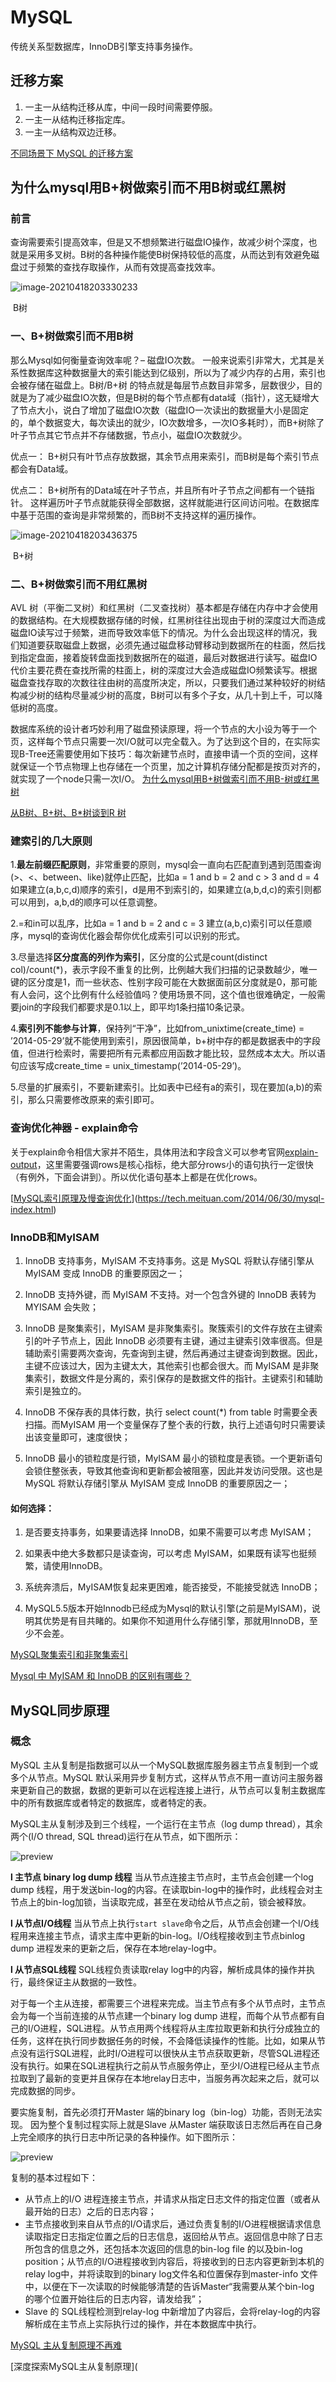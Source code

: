 # MySQL

传统关系型数据库，InnoDB引擎支持事务操作。

## 迁移方案

1. 一主一从结构迁移从库，中间一段时间需要停服。
2. 一主一从结构迁移指定库。
3. 一主一从结构双边迁移。

[不同场景下 MySQL 的迁移方案]([https://cloud.tencent.com/developer/article/1054378)

## 为什么mysql用B+树做索引而不用B树或红黑树

### 前言

查询需要索引提高效率，但是又不想频繁进行磁盘IO操作，故减少树个深度，也就是采用多叉树。B树的各种操作能使B树保持较低的高度，从而达到有效避免磁盘过于频繁的查找存取操作，从而有效提高查找效率。

![image-20210418203330233](D:\git\study-notes\存储\image-20210418203330233.png)

​																															B树

### 一、B+树做索引而不用B树

那么Mysql如何衡量查询效率呢？– 磁盘IO次数。
一般来说索引非常大，尤其是关系性数据库这种数据量大的索引能达到亿级别，所以为了减少内存的占用，索引也会被存储在磁盘上。B树/B+树 的特点就是每层节点数目非常多，层数很少，目的就是为了减少磁盘IO次数，但是B树的每个节点都有data域（指针），这无疑增大了节点大小，说白了增加了磁盘IO次数（磁盘IO一次读出的数据量大小是固定的，单个数据变大，每次读出的就少，IO次数增多，一次IO多耗时），而B+树除了叶子节点其它节点并不存储数据，节点小，磁盘IO次数就少。

优点一： B+树只有叶节点存放数据，其余节点用来索引，而B树是每个索引节点都会有Data域。

优点二： B+树所有的Data域在叶子节点，并且所有叶子节点之间都有一个链指针。 这样遍历叶子节点就能获得全部数据，这样就能进行区间访问啦。在数据库中基于范围的查询是非常频繁的，而B树不支持这样的遍历操作。																																

![image-20210418203436375](D:\git\study-notes\存储\image-20210418203436375.png)

​																															      B+树

### 二、B+树做索引而不用红黑树

AVL 树（平衡二叉树）和红黑树（二叉查找树）基本都是存储在内存中才会使用的数据结构。在大规模数据存储的时候，红黑树往往出现由于树的深度过大而造成磁盘IO读写过于频繁，进而导致效率低下的情况。为什么会出现这样的情况，我们知道要获取磁盘上数据，必须先通过磁盘移动臂移动到数据所在的柱面，然后找到指定盘面，接着旋转盘面找到数据所在的磁道，最后对数据进行读写。磁盘IO代价主要花费在查找所需的柱面上，树的深度过大会造成磁盘IO频繁读写。根据磁盘查找存取的次数往往由树的高度所决定，所以，只要我们通过某种较好的树结构减少树的结构尽量减少树的高度，B树可以有多个子女，从几十到上千，可以降低树的高度。

数据库系统的设计者巧妙利用了磁盘预读原理，将一个节点的大小设为等于一个页，这样每个节点只需要一次I/O就可以完全载入。为了达到这个目的，在实际实现B-Tree还需要使用如下技巧：每次新建节点时，直接申请一个页的空间，这样就保证一个节点物理上也存储在一个页里，加之计算机存储分配都是按页对齐的，就实现了一个node只需一次I/O。
[为什么mysql用B+树做索引而不用B-树或红黑树](https://blog.csdn.net/qq_35923749/article/details/88068659)

[从B树、B+树、B*树谈到R 树](https://blog.csdn.net/v_JULY_v/article/details/6530142)

### 建索引的几大原则

1.**最左前缀匹配原则**，非常重要的原则，mysql会一直向右匹配直到遇到范围查询(>、<、between、like)就停止匹配，比如a = 1 and b = 2 and c > 3 and d = 4 如果建立(a,b,c,d)顺序的索引，d是用不到索引的，如果建立(a,b,d,c)的索引则都可以用到，a,b,d的顺序可以任意调整。

2.=和in可以乱序，比如a = 1 and b = 2 and c = 3 建立(a,b,c)索引可以任意顺序，mysql的查询优化器会帮你优化成索引可以识别的形式。

3.尽量选择**区分度高的列作为索引**，区分度的公式是count(distinct col)/count(*)，表示字段不重复的比例，比例越大我们扫描的记录数越少，唯一键的区分度是1，而一些状态、性别字段可能在大数据面前区分度就是0，那可能有人会问，这个比例有什么经验值吗？使用场景不同，这个值也很难确定，一般需要join的字段我们都要求是0.1以上，即平均1条扫描10条记录。

4.**索引列不能参与计算**，保持列“干净”，比如from_unixtime(create_time) = ’2014-05-29’就不能使用到索引，原因很简单，b+树中存的都是数据表中的字段值，但进行检索时，需要把所有元素都应用函数才能比较，显然成本太大。所以语句应该写成create_time = unix_timestamp(’2014-05-29’)。

5.尽量的扩展索引，不要新建索引。比如表中已经有a的索引，现在要加(a,b)的索引，那么只需要修改原来的索引即可。

### 查询优化神器 - explain命令

关于explain命令相信大家并不陌生，具体用法和字段含义可以参考官网[explain-output](http://dev.mysql.com/doc/refman/5.5/en/explain-output.html)，这里需要强调rows是核心指标，绝大部分rows小的语句执行一定很快（有例外，下面会讲到）。所以优化语句基本上都是在优化rows。

[[MySQL索引原理及慢查询优化](https://tech.meituan.com/2014/06/30/mysql-index.html)](https://tech.meituan.com/2014/06/30/mysql-index.html)



### InnoDB和MyISAM

1. InnoDB 支持事务，MyISAM 不支持事务。这是 MySQL 将默认存储引擎从 MyISAM 变成 InnoDB 的重要原因之一；

2. InnoDB 支持外键，而 MyISAM 不支持。对一个包含外键的 InnoDB 表转为 MYISAM 会失败；

3. InnoDB 是聚集索引，MyISAM 是非聚集索引。聚簇索引的文件存放在主键索引的叶子节点上，因此 InnoDB 必须要有主键，通过主键索引效率很高。但是辅助索引需要两次查询，先查询到主键，然后再通过主键查询到数据。因此，主键不应该过大，因为主键太大，其他索引也都会很大。而 MyISAM 是非聚集索引，数据文件是分离的，索引保存的是数据文件的指针。主键索引和辅助索引是独立的。

4. InnoDB 不保存表的具体行数，执行 select count(*) from table 时需要全表扫描。而MyISAM 用一个变量保存了整个表的行数，执行上述语句时只需要读出该变量即可，速度很快；

5. InnoDB 最小的锁粒度是行锁，MyISAM 最小的锁粒度是表锁。一个更新语句会锁住整张表，导致其他查询和更新都会被阻塞，因此并发访问受限。这也是 MySQL 将默认存储引擎从 MyISAM 变成 InnoDB 的重要原因之一；

#### 如何选择：

1. 是否要支持事务，如果要请选择 InnoDB，如果不需要可以考虑 MyISAM；

2. 如果表中绝大多数都只是读查询，可以考虑 MyISAM，如果既有读写也挺频繁，请使用InnoDB。

3. 系统奔溃后，MyISAM恢复起来更困难，能否接受，不能接受就选 InnoDB；

4. MySQL5.5版本开始Innodb已经成为Mysql的默认引擎(之前是MyISAM)，说明其优势是有目共睹的。如果你不知道用什么存储引擎，那就用InnoDB，至少不会差。

[MySQL聚集索引和非聚集索引](https://zhuanlan.zhihu.com/p/39293940)

[Mysql 中 MyISAM 和 InnoDB 的区别有哪些？](https://www.zhihu.com/question/20596402)



## MySQL同步原理

### 概念

MySQL 主从复制是指数据可以从一个MySQL数据库服务器主节点复制到一个或多个从节点。MySQL 默认采用异步复制方式，这样从节点不用一直访问主服务器来更新自己的数据，数据的更新可以在远程连接上进行，从节点可以复制主数据库中的所有数据库或者特定的数据库，或者特定的表。

MySQL主从复制涉及到三个线程，一个运行在主节点（log dump thread），其余两个(I/O thread, SQL thread)运行在从节点，如下图所示：

![preview](D:\git\study-notes\存储\v2-1b0c3f31bd398c39b9e0930059b0ca24_r.jpg)

**l 主节点 binary log dump 线程**
当从节点连接主节点时，主节点会创建一个log dump 线程，用于发送bin-log的内容。在读取bin-log中的操作时，此线程会对主节点上的bin-log加锁，当读取完成，甚至在发动给从节点之前，锁会被释放。

**l 从节点I/O线程**
当从节点上执行`start slave`命令之后，从节点会创建一个I/O线程用来连接主节点，请求主库中更新的bin-log。I/O线程接收到主节点binlog dump 进程发来的更新之后，保存在本地relay-log中。

**l 从节点SQL线程**
SQL线程负责读取relay log中的内容，解析成具体的操作并执行，最终保证主从数据的一致性。

对于每一个主从连接，都需要三个进程来完成。当主节点有多个从节点时，主节点会为每一个当前连接的从节点建一个binary log dump 进程，而每个从节点都有自己的I/O进程，SQL进程。从节点用两个线程将从主库拉取更新和执行分成独立的任务，这样在执行同步数据任务的时候，不会降低读操作的性能。比如，如果从节点没有运行SQL进程，此时I/O进程可以很快从主节点获取更新，尽管SQL进程还没有执行。如果在SQL进程执行之前从节点服务停止，至少I/O进程已经从主节点拉取到了最新的变更并且保存在本地relay日志中，当服务再次起来之后，就可以完成数据的同步。

要实施复制，首先必须打开Master 端的binary log（bin-log）功能，否则无法实现。
因为整个复制过程实际上就是Slave 从Master 端获取该日志然后再在自己身上完全顺序的执行日志中所记录的各种操作。如下图所示：

![preview](D:\git\study-notes\存储\mysql-master-slave-sync.jpg)

复制的基本过程如下：

- 从节点上的I/O 进程连接主节点，并请求从指定日志文件的指定位置（或者从最开始的日志）之后的日志内容；
- 主节点接收到来自从节点的I/O请求后，通过负责复制的I/O进程根据请求信息读取指定日志指定位置之后的日志信息，返回给从节点。返回信息中除了日志所包含的信息之外，还包括本次返回的信息的bin-log file 的以及bin-log position；从节点的I/O进程接收到内容后，将接收到的日志内容更新到本机的relay log中，并将读取到的binary log文件名和位置保存到master-info 文件中，以便在下一次读取的时候能够清楚的告诉Master“我需要从某个bin-log 的哪个位置开始往后的日志内容，请发给我”；
- Slave 的 SQL线程检测到relay-log 中新增加了内容后，会将relay-log的内容解析成在主节点上实际执行过的操作，并在本数据库中执行。

[MySQL 主从复制原理不再难](https://www.cnblogs.com/rickiyang/p/13856388.html)

[深度探索MySQL主从复制原理](